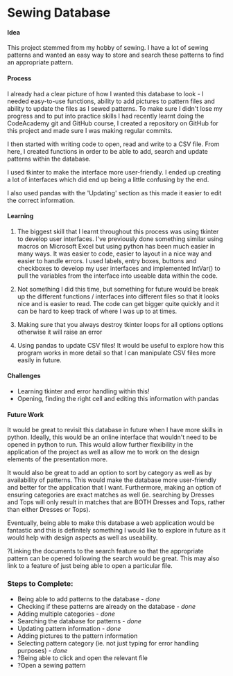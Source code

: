 # Sewing Database

#### Idea
This project stemmed from my hobby of sewing. I have a lot of 
sewing patterns and wanted an easy way to store and search 
these patterns to find an appropriate pattern.

#### Process
I already had a clear picture of how I wanted this database 
to look - I needed easy-to-use functions, ability to add pictures 
to pattern files and ability to update the files as I sewed 
patterns. To make sure I didn't lose my progress and to put into 
practice skills I had recently learnt doing the CodeAcademy 
git and GitHub course, I created a repository on GitHub for this 
project and made sure I was making regular commits.

I then started with writing code to open, read and write 
to a CSV file. From here, I created functions in order to be 
able to add, search and update patterns within the database.

I used tkinter to make the interface more user-friendly. I ended 
up creating a lot of interfaces which did end up being a little 
confusing by the end.

I also used pandas with the 'Updating' section as this made it 
easier to edit the correct information.

#### Learning
1. The biggest skill that I learnt throughout this process was using 
tkinter to develop user interfaces. I've previously done 
something similar using macros on Microsoft Excel but using 
python has been much easier in many ways. It was easier to code,
easier to layout in a nice way and easier to handle errors. I 
used labels, entry boxes, buttons and checkboxes to develop my user 
interfaces and implemented IntVar() to pull the variables from 
the interface into useable data within the code.

   
2. Not something I did this time, but something for future would 
be break up the different functions / interfaces into different 
files so that it looks nice and is easier to read. The code can 
get bigger quite quickly and it can be hard to keep track of 
where I was up to at times.


3. Making sure that you always destroy tkinter loops for all options 
options otherwise it will raise an error


4. Using pandas to update CSV files! It would be useful to explore 
how this program works in more detail so that I can manipulate 
CSV files more easily in future.

#### Challenges
+ Learning tkinter and error handling within this!
+ Opening, finding the right cell and editing this information 
with pandas 

#### Future Work
It would be great to revisit this database in future when I have 
more skills in python. Ideally, this would be an online 
interface that wouldn't need to be opened in python to run. This 
would allow further flexibility in the application of the project 
as well as allow me to work on the design elements of the 
presentation more.

It would also be great to add an option to sort by category 
as well as by availability of patterns. This would make the 
database more user-friendly and better for the application that 
I want. Furthermore, making an option of ensuring categories 
are exact matches as well (ie. searching by Dresses and Tops will 
only result in matches that are BOTH Dresses and Tops, rather than 
either Dresses or Tops).

Eventually, being able to make this database a web application 
would be fantastic and this is definitely something I would like 
to explore in future as it would help with design aspects as well 
as useability.

?Linking the documents to the search feature so that the appropriate 
pattern can be opened following the search would be great. This 
may also link to a feature of just being able to open a particular 
file.

### Steps to Complete:
+ Being able to add patterns to the database - *done*
+ Checking if these patterns are already on the database - *done*
+ Adding multiple categories - *done*
+ Searching the database for patterns - *done*
+ Updating pattern information - *done*
+ Adding pictures to the pattern information
+ Selecting pattern category (ie. not just typing for error handling purposes) - *done*
+ ?Being able to click and open the relevant file
+ ?Open a sewing pattern